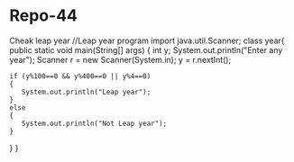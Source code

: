# Repo-44
Cheak leap year
//Leap year program
import java.util.Scanner;
class year{
    public static void main(String[] args) {
    int y;
    System.out.println("Enter any year");
    Scanner r = new Scanner(System.in);
    y = r.nextInt();
    
    if (y%100==0 && y%400==0 || y%4==0)
    {
       System.out.println("Leap year");
    }
    else 
    {
       System.out.println("Not Leap year");
    }
    
}
}
